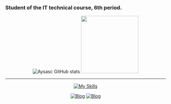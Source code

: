 ### Student of the IT technical course, 6th period.


<div align="center">

![Aysasc GitHub stats](https://github-readme-stats.vercel.app/api?username=Aysasc&show_icons=true&theme=cobalt)
<img height="180em" src="https://github-readme-stats.vercel.app/api/top-langs/?username=Aysasc&theme=cobalt&hide_border=false&&layout=compact"/>

<hr/>

[![My Skills](https://skillicons.dev/icons?i=html,css,bootstrap,php,figma,mysql,java,python)](https://skillicons.dev)


[![Blog](https://img.shields.io/badge/Discord-7289DA?style=for-the-badge&logo=discord&logoColor=white)]()
[![Blog](https://img.shields.io/badge/Reddit-FF4500?style=for-the-badge&logo=reddit&logoColor=white)](https://www.reddit.com/user/yeapzu)
